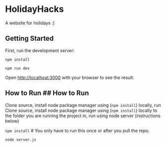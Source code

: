 # HolidayHacks
A website for holidays :)

## Getting Started
First, run the development server:

`npm install`

`npm run dev`

Open [http://localhost:3000](http://localhost:3000) with your browser to see the result.


## How to Run	## How to Run
Clone source, install node package manager using (`npm install`) locally,  run	Clone source, install node package manager using (`npm install`) locally to the folder you are running the project in,  run using node server (instructions below)

`npm install` # You only have to run this once or after you pull the repo.

`node server.js`
